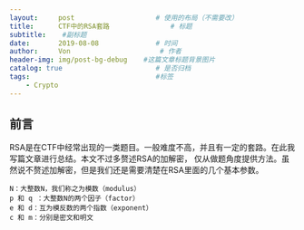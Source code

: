```yaml
---
layout:     post                    # 使用的布局（不需要改）
title:      CTF中的RSA套路               # 标题 
subtitle:    #副标题
date:       2019-08-08              # 时间
author:     Von                      # 作者
header-img: img/post-bg-debug    #这篇文章标题背景图片
catalog: true                       # 是否归档
tags:                               #标签
    - Crypto
---
```

前言
---
RSA是在CTF中经常出现的一类题目。一般难度不高，并且有一定的套路。在此我写篇文章进行总结。本文不过多赘述RSA的加解密，
仅从做题角度提供方法。虽然说不赘述加解密，但是我们还是需要清楚在RSA里面的几个基本参数。
```
N：大整数N，我们称之为模数（modulus）
p 和 q ：大整数N的两个因子（factor）
e 和 d：互为模反数的两个指数（exponent）
c 和 m：分别是密文和明文
```
